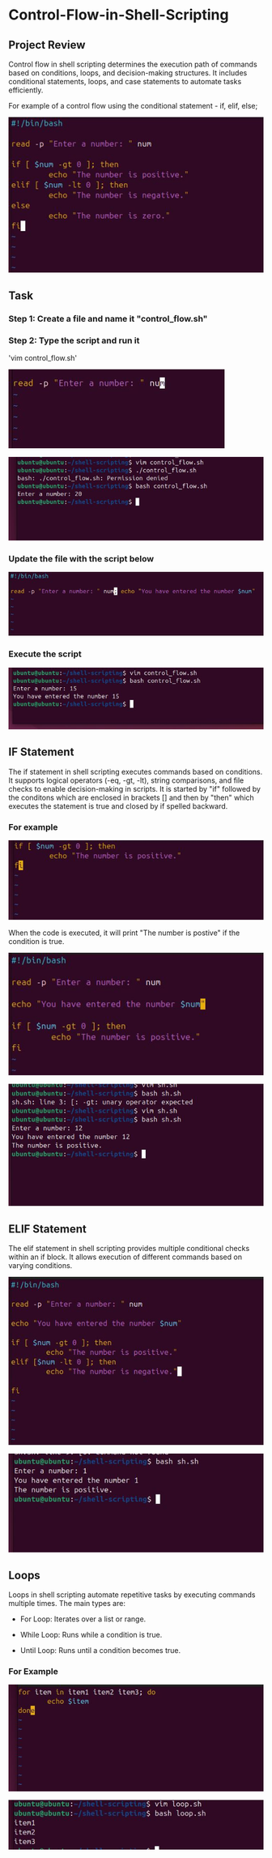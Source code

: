 # Control-Flow-in-Shell-Scripting

## Project Review

Control flow in shell scripting determines the execution path of commands based on conditions, loops, and decision-making structures. It includes conditional statements, loops, and case statements to automate tasks efficiently.

For example of a control flow using the conditional statement - if, elif, else;

![alt text](Ct1.JPG)

## Task
### Step 1: Create a file and name it "control_flow.sh"

### Step 2: Type the script and run it

'vim control_flow.sh'

![alt text](Ct18.JPG)

![alt text](Ct2.JPG)

### Update the file with the script below

![alt text](Ct4.JPG)

### Execute the script

![alt text](Ct3.JPG)

## IF Statement

The if statement in shell scripting executes commands based on conditions. It supports logical operators (-eq, -gt, -lt), string comparisons, and file checks to enable decision-making in scripts.
It is started by "if" followed by the conditons which are enclosed in brackets [] and then by "then" which executes the statement is true and closed by if spelled backward.

### For example

![alt text](Ct5.JPG)

When the code is executed, it will print "The number is postive" if the condition is true.

![alt text](Ct6.JPG)

![alt text](Ct7.JPG)

## ELIF Statement

The elif statement in shell scripting provides multiple conditional checks within an if block. It allows execution of different commands based on varying conditions.

![alt text](Ct8.JPG)

![alt text](Ct9.JPG)

## Loops

Loops in shell scripting automate repetitive tasks by executing commands multiple times. The main types are:

- For Loop: Iterates over a list or range.

- While Loop: Runs while a condition is true.

- Until Loop: Runs until a condition becomes true.

###  For Example

![alt text](Ct10.JPG)

![alt text](Ct11.JPG)
